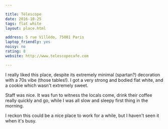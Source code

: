```yaml
---

title: Télescope
date: 2016-10-25
tags: flat white
layout: place.html

address: 5 rue Villédo, 75001 Paris
laptop_friendly: yes
noisy: no
rating: 8
website: http://www.telescopecafe.com

---
```


I really liked this place, despite its extremely minimal (spartan?) decoration with a 70s vibe (those tables!). I got a very strong and bodied flat white, and a cookie which wasn't extremely sweet.

Staff was nice. It was fun to witness the locals come, drink their coffee really quickly and go, while I was all slow and sleepy first thing in the morning.

I reckon this could be a nice place to work for a while, but I haven't seen it when it's busy.
